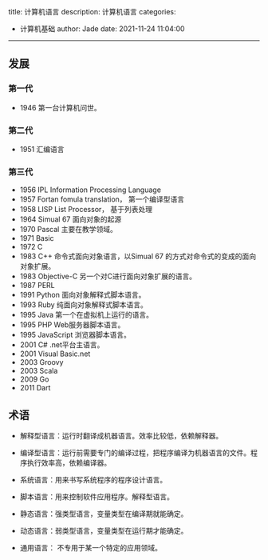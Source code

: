 title: 计算机语言
description: 计算机语言
categories:
  - 计算机基础
author: Jade
date: 2021-11-24 11:04:00
---

## 发展
### 第一代
- 1946 第一台计算机问世。

### 第二代
- 1951 汇编语言

### 第三代
- 1956 IPL
  Information Processing Language
- 1957 Fortan
  fomula translation， 第一个编译型语言
- 1958 LISP
  List Processor， 基于列表处理
- 1964 Simual 67
  面向对象的起源
- 1970 Pascal
  主要在教学领域。
- 1971 Basic
- 1972 C
- 1983 C++
  命令式面向对象语言，以Simual 67 的方式对命令式的变成的面向对象扩展。
- 1983 Objective-C
  另一个对C进行面向对象扩展的语言。
- 1987 PERL
- 1991 Python
  面向对象解释式脚本语言。
- 1993 Ruby
  纯面向对象解释式脚本语言。
- 1995 Java
  第一个在虚拟机上运行的语言。
- 1995 PHP
  Web服务器脚本语言。
- 1995 JavaScript
  浏览器脚本语言。
- 2001 C#
  .net平台主语言。
- 2001 Visual Basic.net
- 2003 Groovy
- 2003 Scala
- 2009 Go
- 2011 Dart

## 术语
- 解释型语言：运行时翻译成机器语言。效率比较低，依赖解释器。
- 编译型语言：运行前需要专门的编译过程，把程序编译为机器语言的文件。程序执行效率高，依赖编译器。

- 系统语言：用来书写系统程序的程序设计语言。
- 脚本语言：用来控制软件应用程序。解释型语言。

- 静态语言：强类型语言，变量类型在编译期就能确定。
- 动态语言：弱类型语言，变量类型在运行期才能确定。

- 通用语言： 不专用于某一个特定的应用领域。